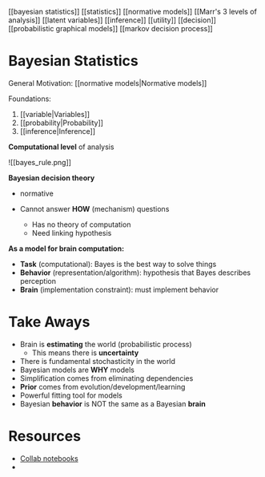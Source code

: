 
[[bayesian statistics]]
[[statistics]]
[[normative models]]
[[Marr's 3 levels of analysis]]
[[latent variables]]
[[inference]]
[[utility]]
[[decision]]
[[probabilistic graphical models]]
[[markov decision process]]


# Bayesian Statistics
General Motivation: [[normative models|Normative models]]

Foundations: 
1. [[variable|Variables]]
2. [[probability|Probability]]
3. [[inference|Inference]]

**Computational level** of analysis

![[bayes_rule.png]]

**Bayesian decision theory**
- normative

- Cannot answer **HOW** (mechanism) questions
	- Has no theory of computation
	- Need linking hypothesis


**As a model for brain computation:**
- **Task** (computational): Bayes is the best way to solve things
- **Behavior** (representation/algorithm): hypothesis that Bayes describes perception
- **Brain** (implementation constraint): must implement behavior


# Take Aways
- Brain is **estimating** the world (probabilistic process)
	- This means there is **uncertainty**
- There is fundamental stochasticity in the world
- Bayesian models are **WHY** models
- Simplification comes from eliminating dependencies
- **Prior** comes from evolution/development/learning
- Powerful fitting tool for models
- Bayesian **behavior** is NOT the same as a Bayesian **brain**

# Resources
- [Collab notebooks](https://github.com/NeuromatchAcademy/course-content/blob/master/tutorials/README.md#w2d1---bayesian-statistics)
- 
